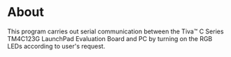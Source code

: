 # About 
This program carries out serial communication between the Tiva™ C Series TM4C123G LaunchPad Evaluation Board and PC by turning on the RGB LEDs according to user's request. 